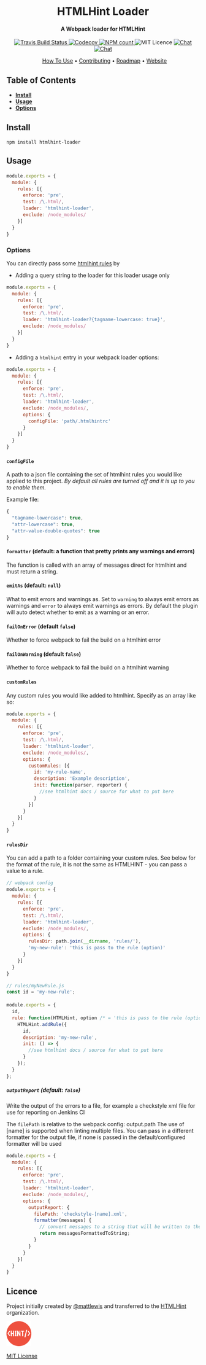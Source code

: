 <h1 align="center">
  <br>
  HTMLHint Loader
  <br>
</h1>

<h4 align="center">A Webpack loader for HTMLHint</h4>

<p align="center">
  <a href="https://travis-ci.org/htmlhint/htmlhint-loader">
    <img src="https://img.shields.io/travis/htmlhint/htmlhint-loader.svg" alt="Travis Build Status">
  </a>
  <a href="https://codecov.io/gh/htmlhint/htmlhint-loader">
    <img src="https://codecov.io/gh/htmlhint/htmlhint-loader/branch/master/graph/badge.svg" alt="Codecov">
  </a>
  <a href="https://www.npmjs.com/package/htmlhint-loader">
    <img src="https://img.shields.io/npm/dm/htmlhint-loader.svg" alt="NPM count">
  </a>
  <img src="https://badgen.net/badge/license/MIT/green" alt="MIT Licence" />
  <a href="https://discord.gg/nJ6J9CP">
    <img src="https://img.shields.io/badge/chat-on%20discord-7289da.svg" alt="Chat">
  </a>
  <a href="http://roadmap.htmlhint.io/roadmap">
    <img src="https://img.shields.io/badge/check-our%20roadmap-EE503E.svg" alt="Chat">
  </a>
</p>

<p align="center">
  <a href="#install">How To Use</a> • <a href="/CONTRIBUTING.md">Contributing</a> • <a href="http://roadmap.htmlhint.io/">Roadmap</a> • <a href="https://htmlhint.io">Website</a>
</p>

## Table of Contents

- **[Install](#install)**
- **[Usage](#usage)**
- **[Options](#options)**

## Install

```
npm install htmlhint-loader
```

## Usage

```javascript
module.exports = {
  module: {
    rules: [{
      enforce: 'pre',
      test: /\.html/,
      loader: 'htmlhint-loader',
      exclude: /node_modules/
    }]
  }
}
```

### Options

You can directly pass some [htmlhint rules](https://github.com/htmlhint/HTMLHint/wiki/Rules) by

- Adding a query string to the loader for this loader usage only

```javascript
module.exports = {
  module: {
    rules: [{
      enforce: 'pre',
      test: /\.html/,
      loader: 'htmlhint-loader?{tagname-lowercase: true}',
      exclude: /node_modules/
    }]
  }
}
```

- Adding a `htmlhint` entry in your webpack loader options:

```javascript
module.exports = {
  module: {
    rules: [{
      enforce: 'pre',
      test: /\.html/,
      loader: 'htmlhint-loader',
      exclude: /node_modules/,
      options: {
        configFile: 'path/.htmlhintrc'
      }
    }]
  }
}
```

#### `configFile`

A path to a json file containing the set of htmlhint rules you would like applied to this project. *By default all rules are turned off and it is up to you to enable them.*

Example file:
```javascript
{
  "tagname-lowercase": true,
  "attr-lowercase": true,
  "attr-value-double-quotes": true
}
```

#### `formatter` (default: a function that pretty prints any warnings and errors)

The function is called with an array of messages direct for htmlhint and must return a string.

#### `emitAs` (default: `null`)

What to emit errors and warnings as. Set to `warning` to always emit errors as warnings and `error` to always emit warnings as errors. By default the plugin will auto detect whether to emit as a warning or an error.

#### `failOnError` (default `false`)

Whether to force webpack to fail the build on a htmlhint error

#### `failOnWarning` (default `false`)

Whether to force webpack to fail the build on a htmlhint warning

#### `customRules`

Any custom rules you would like added to htmlhint. Specify as an array like so:
```javascript
module.exports = {
  module: {
    rules: [{
      enforce: 'pre',
      test: /\.html/,
      loader: 'htmlhint-loader',
      exclude: /node_modules/,
      options: {
        customRules: [{
          id: 'my-rule-name',
          description: 'Example description',
          init: function(parser, reporter) {
            //see htmlhint docs / source for what to put here
          }
        }]
      }
    }]
  }
}
```

#### `rulesDir`

You can add a path to a folder containing your custom rules.
See below for the format of the rule, it is not the same as HTMLHINT - you can pass a value to a rule.
```javascript
// webpack config
module.exports = {
  module: {
    rules: [{
      enforce: 'pre',
      test: /\.html/,
      loader: 'htmlhint-loader',
      exclude: /node_modules/,
      options: {
        rulesDir: path.join(__dirname, 'rules/'),
        'my-new-rule': 'this is pass to the rule (option)'
      }
    }]
  }
}
```

```javascript
// rules/myNewRule.js
const id = 'my-new-rule';

module.exports = {
  id,
  rule: function(HTMLHint, option /* = 'this is pass to the rule (option)' */) {
    HTMLHint.addRule({
      id,
      description: 'my-new-rule',
      init: () => {
        //see htmlhint docs / source for what to put here
      }
    });
  }
};
```

##### `outputReport` (default: `false`)
Write the output of the errors to a file, for example a checkstyle xml file for use for reporting on Jenkins CI

The `filePath` is relative to the webpack config: output.path
The use of [name] is supported when linting multiple files.
You can pass in a different formatter for the output file, if none is passed in the default/configured formatter will be used

```javascript
module.exports = {
  module: {
    rules: [{
      enforce: 'pre',
      test: /\.html/,
      loader: 'htmlhint-loader',
      exclude: /node_modules/,
      options: {
        outputReport: {
          filePath: 'checkstyle-[name].xml',
          formatter(messages) {
            // convert messages to a string that will be written to the file
            return messagesFormattedToString;
          }
        }
      }
    }]
  }
}
```

## Licence

Project initially created by [@mattlewis](https://github.com/mattlewis92) and transferred to the [HTMLHint](https://github.com/htmlhint) organization.

<a href="https://htmlhint.io"><img src="https://raw.githubusercontent.com/htmlhint/htmlhint/develop/src/img/htmlhint.png" alt="Logo HTMLHint" width="65"></a>

[MIT License](./LICENSE)
